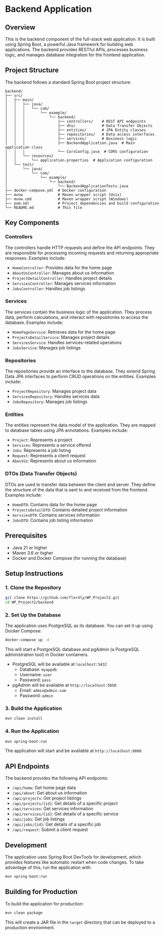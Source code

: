 # Backend Application

## Overview
This is the backend component of the full-stack web application. It is built using Spring Boot, a powerful Java framework for building web applications. The backend provides RESTful APIs, processes business logic, and manages database integration for the frontend application.

## Project Structure
The backend follows a standard Spring Boot project structure:

```
backend/
├── src/
│   ├── main/
│   │   ├── java/
│   │   │   └── com/
│   │   │       └── example/
│   │   │           └── backend/
│   │   │               ├── controllers/    # REST API endpoints
│   │   │               ├── dto/            # Data Transfer Objects
│   │   │               ├── entities/       # JPA Entity classes
│   │   │               ├── repositories/   # Data access interfaces
│   │   │               ├── services/       # Business logic
│   │   │               ├── BackendApplication.java  # Main application class
│   │   │               └── CorsConfig.java  # CORS configuration
│   │   └── resources/
│   │       └── application.properties  # Application configuration
│   └── test/
│       └── java/
│           └── com/
│               └── example/
│                   └── backend/
│                       └── BackendApplicationTests.java
├── docker-compose.yml  # Docker configuration
├── mvnw                # Maven wrapper script (Unix)
├── mvnw.cmd            # Maven wrapper script (Windows)
├── pom.xml             # Project dependencies and build configuration
└── README.md           # This file
```

## Key Components

### Controllers
The controllers handle HTTP requests and define the API endpoints. They are responsible for processing incoming requests and returning appropriate responses. Examples include:
- `HomeController`: Provides data for the home page
- `AboutUsController`: Manages about us information
- `ProjectDetailController`: Handles project details
- `ServicesController`: Manages services information
- `JobsController`: Handles job listings

### Services
The services contain the business logic of the application. They process data, perform calculations, and interact with repositories to access the database. Examples include:
- `HomePageService`: Retrieves data for the home page
- `ProjectsDetailService`: Manages project details
- `ServicesService`: Handles services-related operations
- `JobsService`: Manages job listings

### Repositories
The repositories provide an interface to the database. They extend Spring Data JPA interfaces to perform CRUD operations on the entities. Examples include:
- `ProjectRepository`: Manages project data
- `ServicesRepository`: Handles services data
- `JobsRepository`: Manages job listings

### Entities
The entities represent the data model of the application. They are mapped to database tables using JPA annotations. Examples include:
- `Project`: Represents a project
- `Services`: Represents a service offered
- `Jobs`: Represents a job listing
- `Request`: Represents a client request
- `AboutUs`: Represents about us information

### DTOs (Data Transfer Objects)
DTOs are used to transfer data between the client and server. They define the structure of the data that is sent to and received from the frontend. Examples include:
- `HomeDTO`: Contains data for the home page
- `ProjectsDetailDTO`: Contains detailed project information
- `ServicesDTO`: Contains services information
- `JobsDTO`: Contains job listing information

## Prerequisites
- Java 21 or higher
- Maven 3.6 or higher
- Docker and Docker Compose (for running the database)

## Setup Instructions

### 1. Clone the Repository
```bash
git clone https://github.com/flor4ly/WP_Project2.git
cd WP_Project2/backend
```

### 2. Set Up the Database
The application uses PostgreSQL as its database. You can set it up using Docker Compose:

```bash
docker-compose up -d
```

This will start a PostgreSQL database and pgAdmin (a PostgreSQL administration tool) in Docker containers.

- PostgreSQL will be available at `localhost:5432`
  - Database: `myappdb`
  - Username: `user`
  - Password: `pass`
- pgAdmin will be available at `http://localhost:5050`
  - Email: `admin@admin.com`
  - Password: `admin`

### 3. Build the Application
```bash
mvn clean install
```

### 4. Run the Application
```bash
mvn spring-boot:run
```

The application will start and be available at `http://localhost:8080`.

## API Endpoints
The backend provides the following API endpoints:

- `/api/home`: Get home page data
- `/api/about`: Get about us information
- `/api/projects`: Get project listings
- `/api/projects/{id}`: Get details of a specific project
- `/api/services`: Get services information
- `/api/services/{id}`: Get details of a specific service
- `/api/jobs`: Get job listings
- `/api/jobs/{id}`: Get details of a specific job
- `/api/request`: Submit a client request

## Development
The application uses Spring Boot DevTools for development, which provides features like automatic restart when code changes. To take advantage of this, run the application with:

```bash
mvn spring-boot:run
```

## Building for Production
To build the application for production:

```bash
mvn clean package
```

This will create a JAR file in the `target` directory that can be deployed to a production environment.
